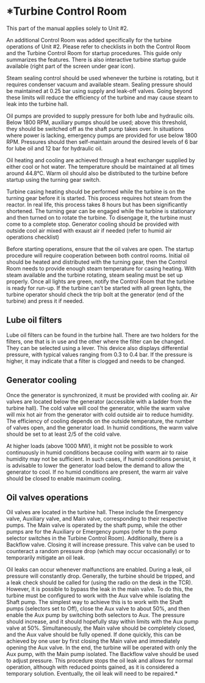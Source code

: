 # *Turbine Control Room

This part of the manual applies solely to Unit #2.

An additional Control Room was added specifically for the turbine operations of Unit #2. Please refer to checklists in both the Control Room and the Turbine Control Room for startup procedures. This guide only summarizes the features. There is also interactive turbine startup guide available (right part of the screen under gear icon).

Steam sealing control should be used whenever the turbine is rotating, but it requires condenser vacuum and available steam. Sealing pressure should be maintained at 0.25 bar using supply and leak-off valves. Going beyond these limits will reduce the efficiency of the turbine and may cause steam to leak into the turbine hall.

Oil pumps are provided to supply pressure for both lube and hydraulic oils. Below 1800 RPM, auxiliary pumps should be used; above this threshold, they should be switched off as the shaft pump takes over. In situations where power is lacking, emergency pumps are provided for use below 1800 RPM. Pressures should then self-maintain around the desired levels of 6 bar for lube oil and 12 bar for hydraulic oil.

Oil heating and cooling are achieved through a heat exchanger supplied by either cool or hot water. The temperature should be maintained at all times around 44.8°C. Warm oil should also be distributed to the turbine before startup using the turning gear switch.

Turbine casing heating should be performed while the turbine is on the turning gear before it is started. This process requires hot steam from the reactor. In real life, this process takes 8 hours but has been significantly shortened. The turning gear can be engaged while the turbine is stationary and then turned on to rotate the turbine. To disengage it, the turbine must come to a complete stop.
Generator cooling should be provided with outside cool air mixed with exaust air if needed (refer to humid air operations checklist)

Before starting operations, ensure that the oil valves are open. The startup procedure will require cooperation between both control rooms. Initial oil should be heated and distributed with the turning gear, then the Control Room needs to provide enough steam temperature for casing heating. With steam available and the turbine rotating, steam sealing must be set up properly. Once all lights are green, notify the Control Room that the turbine is ready for run-up. If the turbine can't be started with all green lights, the turbine operator should check the trip bolt at the generator (end of the turbine) and press it if needed.

## Lube oil filters

Lube oil filters can be found in the turbine hall. There are two holders for the filters, one that is in use and the other where the filter can be changed. They can be selected using a lever. This device also displays differential pressure, with typical values ranging from 0.3 to 0.4 bar. If the pressure is higher, it may indicate that a filter is clogged and needs to be changed.

## Generator cooling

Once the generator is synchronized, it must be provided with cooling air. Air valves are located below the generator (accessible with a ladder from the turbine hall). The cold valve will cool the generator, while the warm valve will mix hot air from the generator with cold outside air to reduce humidity. The efficiency of cooling depends on the outside temperature, the number of valves open, and the generator load. In humid conditions, the warm valve should be set to at least 2/5 of the cold valve.

At higher loads (above 1000 MW), it might not be possible to work continuously in humid conditions because cooling with warm air to raise humidity may not be sufficient. In such cases, if humid conditions persist, it is advisable to lower the generator load below the demand to allow the generator to cool. If no humid conditions are present, the warm air valve should be closed to enable maximum cooling.

## Oil valves operations

Oil valves are located in the turbine hall. These include the Emergency valve, Auxiliary valve, and Main valve, corresponding to their respective pumps. The Main valve is operated by the shaft pump, while the other pumps are for the Auxiliary or Emergency pumps (refer to the pump selector switches in the Turbine Control Room). Additionally, there is a Backflow valve. Closing it will increase pressure. This valve can be used to counteract a random pressure drop (which may occur occasionally) or to temporarily mitigate an oil leak.

Oil leaks can occur whenever malfunctions are enabled. During a leak, oil pressure will constantly drop. Generally, the turbine should be tripped, and a leak check should be called for (using the radio on the desk in the TCR). However, it is possible to bypass the leak in the main valve. To do this, the turbine must be configured to work with the Aux valve while isolating the Shaft pump. The simplest way to achieve this is to work with the Shaft pumps (selectors set to Off), close the Aux valve to about 50%, and then enable the Aux pump by switching both selectors to Aux. The pressure should increase, and it should hopefully stay within limits with the Aux pump valve at 50%. Simultaneously, the Main valve should be completely closed, and the Aux valve should be fully opened. If done quickly, this can be achieved by one user by first closing the Main valve and immediately opening the Aux valve. In the end, the turbine will be operated with only the Aux pump, with the Main pump isolated. The Backflow valve should be used to adjust pressure. This procedure stops the oil leak and allows for normal operation, although with reduced points gained, as it is considered a temporary solution. Eventually, the oil leak will need to be repaired.*
